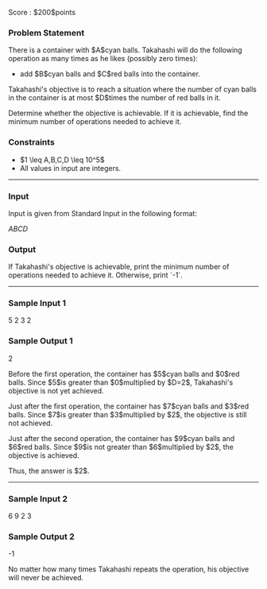 
<div>

<span>

<span>

<p>
Score : $200$points
</p>

<div>

<section>

### **Problem Statement**

<p>
There is a container with $A$cyan balls. Takahashi will do the following operation as many times as he likes (possibly zero times):
</p>

<ul>

<li>
add $B$cyan balls and $C$red balls into the container.
</li>

</ul>

<p>
Takahashi's objective is to reach a situation where the number of cyan balls in the container is at most $D$times the number of red balls in it.
</p>

<p>
Determine whether the objective is achievable. If it is achievable, find the minimum number of operations needed to achieve it.
</p>

</section>

</div>

<div>

<section>

### **Constraints**

<ul>

<li>
$1 \leq A,B,C,D \leq 10^5$
</li>

<li>
All values in input are integers.
</li>

</ul>

</section>

</div>

---

<div>

<div>

<section>

### **Input**

<p>
Input is given from Standard Input in the following format:
</p>

<div>

$A$$B$$C$$D$
</div>

</section>

</div>

<div>

<section>

### **Output**

<p>
If Takahashi's objective is achievable, print the minimum number of operations needed to achieve it. Otherwise, print `-1`.
</p>

</section>

</div>

</div>

---

<div>

<section>

### **Sample Input 1**

<div>

5 2 3 2

</div>

</section>

</div>

<div>

<section>

### **Sample Output 1**

<div>

2

</div>

<p>
Before the first operation, the container has $5$cyan balls and $0$red balls. Since $5$is greater than $0$multiplied by $D=2$, Takahashi's objective is not yet achieved.
</p>

<p>
Just after the first operation, the container has $7$cyan balls and $3$red balls. Since $7$is greater than $3$multiplied by $2$, the objective is still not achieved.
</p>

<p>
Just after the second operation, the container has $9$cyan balls and $6$red balls. Since $9$is not greater than $6$multiplied by $2$, the objective is achieved.
</p>

<p>
Thus, the answer is $2$.
</p>

</section>

</div>

---

<div>

<section>

### **Sample Input 2**

<div>

6 9 2 3

</div>

</section>

</div>

<div>

<section>

### **Sample Output 2**

<div>

-1

</div>

<p>
No matter how many times Takahashi repeats the operation, his objective will never be achieved.
</p>

</section>

</div>

</span>

</span>

</div>
